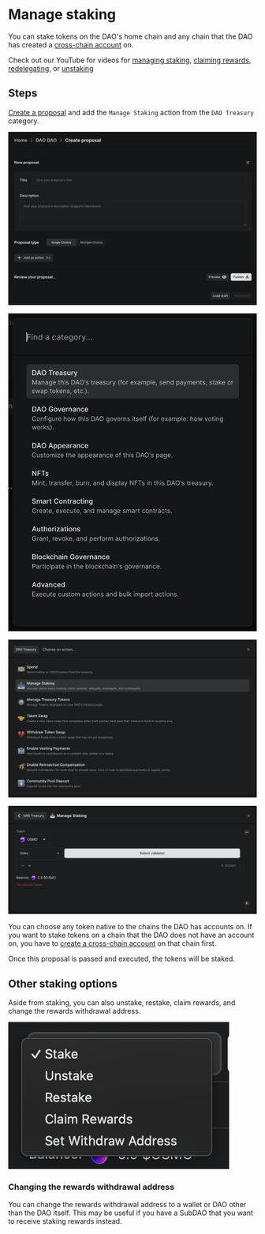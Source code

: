 # Manage staking

You can stake tokens on the DAO's home chain and any chain that the DAO has created a [cross-chain account](cross-chain) on.

Check out our YouTube for videos for [managing staking](https://youtu.be/DQzT3T_tPF8), [claiming rewards](https://youtu.be/SLJTuZMra7c), [redelegating](https://youtu.be/Jvx6Cd48EZw), or [unstaking](https://youtu.be/NToj_x_fid8)

## Steps

[Create a proposal](../../dao-governance/proposals/how-to-create-a-proposal) and add the `Manage Staking` action from the `DAO Treasury` category.

![Create proposal form](../../.gitbook/assets/single-choice-proposal.png)

![DAO Treasury category in Add an action modal](../../.gitbook/assets/add-action-modal-dao-treasury-category.png)

![Manage Staking action in DAO Treasury category](../../.gitbook/assets/manage-staking-action-dao-treasury-category.png)

![Manage Staking action](../../.gitbook/assets/manage-staking-action.png)

You can choose any token native to the chains the DAO has accounts on. If you want to stake tokens on a chain that the DAO does not have an account on, you have to [create a cross-chain account](cross-chain) on that chain first.

Once this proposal is passed and executed, the tokens will be staked.

## Other staking options

Aside from staking, you can also unstake, restake, claim rewards, and change the rewards withdrawal address.

![Staking options](../../.gitbook/assets/staking-options.png)

### Changing the rewards withdrawal address

You can change the rewards withdrawal address to a wallet or DAO other than the DAO itself. This may be useful if you have a SubDAO that you want to receive staking rewards instead.
